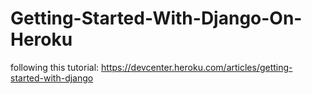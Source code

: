 # Getting-Started-With-Django-On-Heroku
following this tutorial: https://devcenter.heroku.com/articles/getting-started-with-django
